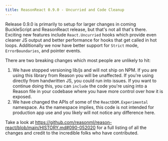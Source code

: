 ```yaml
---
title: ReasonReact 0.9.0 - Uncurried and Code Cleanup
---
```


Release 0.9.0 is primarily to setup for larger changes in coming BuckleScript and ReasonReact release, but that's not all that's there. Exciting new features include `React.Uncurried` hooks which provide even cleaner JS output and better performance for hooks that get called in hot loops. Additionally we now have better support for `Strict` mode, `ErrorBoundaries`, and pointer events.

There are two breaking changes which most people are unlikely to hit:

1. We have stopped versioning lib/js and will not ship on NPM. If you are using this library from Reason you will be unaffected. If you're using directly from handwritten JS, you could run into issues. If you want to continue doing this, you can `include` the code you're using into a Reason file in your codebase where you have more control over how it is exposed.
2. We have changed the APIs of some of the `ReactDOM.Experimental` namespace. As the namespace implies, this code is not intended for production app use and you likely will not notice any difference here.

Take a look at https://github.com/reasonml/reason-react/blob/main/HISTORY.md#090-052020 for a full listing of all the changes and credit to the incredible folks who have contributed.
